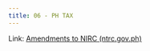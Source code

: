 ```yaml
---
title: 06 - PH TAX
---
```



Link: [Amendments to NIRC (ntrc.gov.ph)](https://ntrc.gov.ph/tax-info/tax-laws-issuances/republic-acts/amendments-to-nirc)

